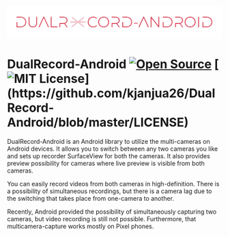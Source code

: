 ![Logo](imgs/pic.png)

# DualRecord-Android [![Open Source](https://badges.frapsoft.com/os/v1/open-source.svg?v=103)](https://github.com/kjanjua26/DualRecord-Android) [![MIT License](https://img.shields.io/apm/l/atomic-design-ui.svg?)](https://github.com/kjanjua26/DualRecord-Android/blob/master/LICENSE)

DualRecord-Android is an Android library to utilize the multi-cameras on Android devices. It allows you to switch between any two cameras you like and sets up recorder SurfaceView for both the cameras. It also provides preview possibility for cameras where live preview is visible from both cameras. 

You can easily record videos from both cameras in high-definition.
There is a possibility of simultaneous recordings, but there is a camera lag due to the switching that takes place from one-camera to another.

Recently, Android provided the possibility of simultaneously capturing two cameras, but video recording is still not possible. Furthermore, that multicamera-capture works mostly on Pixel phones.

